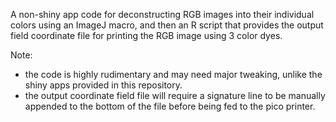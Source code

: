A non-shiny app code for deconstructing RGB images into their individual colors using an ImageJ macro, and then an R script that provides the output field coordinate file for printing the RGB image using 3 color dyes. 

Note:
* the code is highly rudimentary and may need major tweaking, unlike the shiny apps provided in this repository. 
* the output coordinate field file will require a signature line to be manually appended to the bottom of the file before being fed to the pico printer. 


